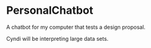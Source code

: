 # PersonalChatbot
A chatbot for my computer that tests a design proposal.

Cyndi will be interpreting large data sets. 
